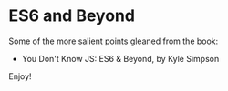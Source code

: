 
# ES6 and Beyond

Some of the more salient points gleaned from the book:

* You Don't Know JS: ES6 & Beyond, by Kyle Simpson

Enjoy!

